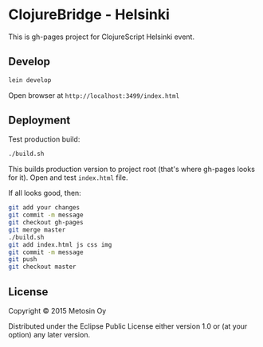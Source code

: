 # ClojureBridge - Helsinki

This is gh-pages project for ClojureScript Helsinki event.

## Develop

```bash
lein develop
```

Open browser at ```http://localhost:3499/index.html```

## Deployment

Test production build:

```bash
./build.sh
```

This builds production version to project root (that's where gh-pages looks for it). Open
and test ```index.html``` file.

If all looks good, then:

```bash
git add your changes
git commit -m message
git checkout gh-pages
git merge master
./build.sh
git add index.html js css img
git commit -m message
git push
git checkout master
```

## License

Copyright © 2015 Metosin Oy

Distributed under the Eclipse Public License either version 1.0 or (at your option) any later version.
